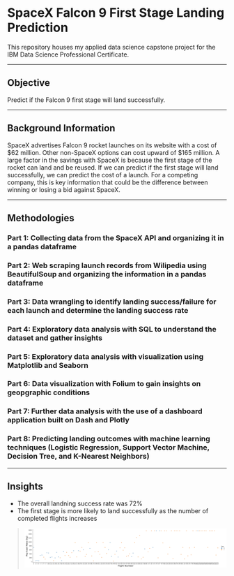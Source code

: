 # SpaceX Falcon 9 First Stage Landing Prediction
This repository houses my applied data science capstone project for the IBM Data Science Professional Certificate.
***
## Objective
Predict if the Falcon 9 first stage will land successfully.
***
## Background Information
SpaceX advertises Falcon 9 rocket launches on its website with a cost of $62 million. Other non-SpaceX options can cost upward of $165 million. A large factor in the savings with SpaceX is because the first stage of the rocket can land and be reused. If we can predict if the first stage will land successfully, we can predict the cost of a launch. For a competing company, this is key information that could be the difference between winning or losing a bid against SpaceX. 
***
## Methodologies
### Part 1: Collecting data from the SpaceX API and organizing it in a pandas dataframe
### Part 2: Web scraping launch records from Wilipedia using BeautifulSoup and organizing the information in a pandas dataframe
### Part 3: Data wrangling to identify landing success/failure for each launch and determine the landing success rate
### Part 4: Exploratory data analysis with SQL to understand the dataset and gather insights
### Part 5: Exploratory data analysis with visualization using Matplotlib and Seaborn
### Part 6: Data visualization with Folium to gain insights on geopgraphic conditions
### Part 7: Further data analysis with the use of a dashboard application built on Dash and Plotly
### Part 8: Predicting landing outcomes with machine learning techniques (Logistic Regression, Support Vector Machine, Decision Tree, and K-Nearest Neighbors)
***
## Insights
*  The overall landning success rate was 72%
*  The first stage is more likely to land successfully as the number of completed flights increases
>![alt text](https://github.com/edwardjmoore/SpaceX-Falcon-9-First-Stage-Landing-Prediction/blob/main/images/payloadmass-vs-flightnumber.png?raw=true)
